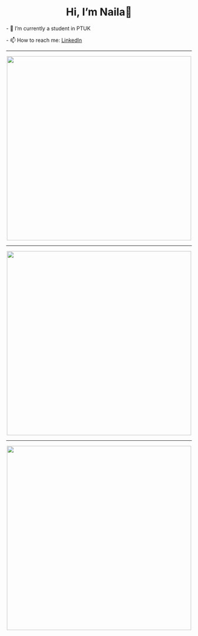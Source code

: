 <html lang="en">
<head>
</head>
<body>
    <div align="center">
        <h1>Hi, I’m Naila💞️</h1>
        <div align="left">
            <p>- 🌱 I’m currently a student in PTUK</p>
            <p>- 📫 How to reach me: <a href="https://www.linkedin.com/in/naila-saleh-295691279" target="_blank">LinkedIn</a></p>
        </div>
        <hr/>
        <div>
            <img width="500" src="https://leetcard.jacoblin.cool/naila_saleh?theme=unicorn&font=source_code_pro"/>
        </div>
        <hr/>
        <div>
            <img width="500" src="https://github-readme-stats.vercel.app/api?username=naila-saleh&theme=midnight-purple&show_icons=true"/>
        </div>
        <hr/>
        <div>
            <img width="500" src="https://github-readme-stats-eight-theta.vercel.app/api/top-langs/?username=naila-saleh&layout=compact&langs_count=8&theme=midnight-purple"/>
        </div>
    </div>
</body>
</html>

<!---
naila-saleh/naila-saleh is a ✨ special ✨ repository because its `README.md` (this file) appears on your GitHub profile.
You can click the Preview link to take a look at your changes.
--->
